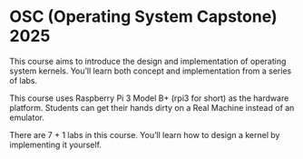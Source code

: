 # OSC (Operating System Capstone) 2025
This course aims to introduce the design and implementation of operating system kernels. You’ll learn both concept and implementation from a series of labs.

This course uses Raspberry Pi 3 Model B+ (rpi3 for short) as the hardware platform. Students can get their hands dirty on a Real Machine instead of an emulator.

There are 7 + 1 labs in this course. You’ll learn how to design a kernel by implementing it yourself.
